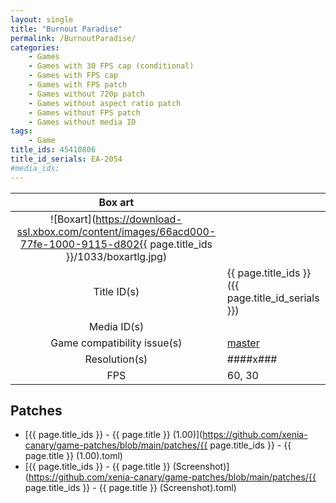 ```yaml
---
layout: single
title: "Burnout Paradise"
permalink: /BurnoutParadise/
categories:
    - Games
    - Games with 30 FPS cap (conditional)
    - Games with FPS cap
    - Games with FPS patch
    - Games without 720p patch
    - Games without aspect ratio patch
    - Games without FPS patch
    - Games without media ID
tags:
    - Game
title_ids: 45410806
title_id_serials: EA-2054
#media_ids:
---
```


| Box art                     |                                                                                        |
| :-----:                     | :-                                                                                     |
| ![Boxart](https://download-ssl.xbox.com/content/images/66acd000-77fe-1000-9115-d802{{ page.title_ids }}/1033/boxartlg.jpg) |
| Title ID(s)                 | {{ page.title_ids }} ({{ page.title_id_serials }})                                     |
| Media ID(s)                 |                                                                                        |
| Game compatibility issue(s) | [master](https://github.com/xenia-project/game-compatibility/issues/1900)              |
| Resolution(s)               | ####x###                                                                               |
| FPS                         | 60, 30                                                                                 |

## Patches
* [{{ page.title_ids }} - {{ page.title }} (1.00)](https://github.com/xenia-canary/game-patches/blob/main/patches/{{ page.title_ids }} - {{ page.title }} (1.00).toml)
* [{{ page.title_ids }} - {{ page.title }} (Screenshot)](https://github.com/xenia-canary/game-patches/blob/main/patches/{{ page.title_ids }} - {{ page.title }} (Screenshot).toml)
